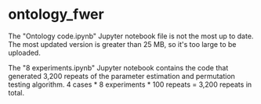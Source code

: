 # ontology_fwer

The "Ontology code.ipynb" Jupyter notebook file is not the most up to date. The most updated version is greater than 25 MB, so it's too large to be uploaded.

The "8 experiments.ipynb" Jupyter notebook contains the code that generated 3,200 repeats of the parameter estimation and permutation testing algorithm. 4 cases * 8 experiments * 100 repeats = 3,200 repeats in total.
